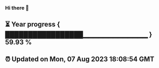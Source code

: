 ### Hi there 👋
⏳ Year progress { █████████████████▁▁▁▁▁▁▁▁▁▁▁▁▁ } 59.93 %
---
⏰ Updated on Mon, 07 Aug 2023 18:08:54 GMT
---
